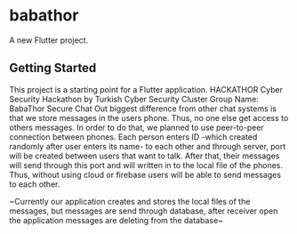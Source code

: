 # babathor
A new Flutter project.

## Getting Started

This project is a starting point for a Flutter application.
			HACKATHOR
Cyber Security Hackathon by Turkish Cyber Security Cluster
Group Name: BabaThor
Secure Chat
Out biggest difference from other chat systems is that we store messages in the users phone. 
Thus, no one else get access to others messages. In order to do that, we planned to use peer-to-peer connection between phones. 
Each person enters  ID -which created randomly after user enters its name- to each other and through server, port will be created between users that want to talk. After that, their messages will send through this port and will written in to the local file of the phones. Thus, without using cloud or firebase users will be able to send messages to each other. 

~Currently our application creates and stores the local files of the messages, but messages are send through database, after receiver open the application messages are deleting from the database~
